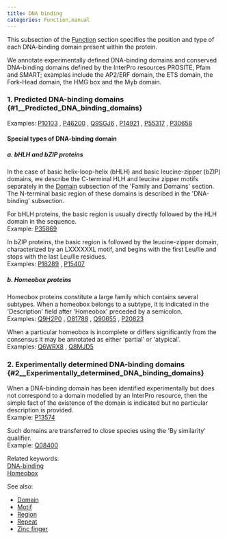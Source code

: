 ```yaml
---
title: DNA binding
categories: Function,manual
---
```


This subsection of the [Function](http://www.uniprot.org/help/function%5Fsection) section specifies the position and type of each DNA-binding domain present within the protein.

We annotate experimentally defined DNA-binding domains and conserved DNA-binding domains defined by the InterPro resources PROSITE, Pfam and SMART; examples include the AP2/ERF domain, the ETS domain, the Fork-Head domain, the HMG box and the Myb domain.

### 1. Predicted DNA-binding domains {\#1\_\_Predicted\_DNA\_binding\_domains}

Examples: [P10103](https://www.uniprot.org/uniprotkb/P10103#function) , [P46200](https://www.uniprot.org/uniprotkb/P46200#function) , [Q9SGJ6](https://www.uniprot.org/uniprotkb/Q9SGJ6#function) , [P14921](https://www.uniprot.org/uniprotkb/P14921#function) , [P55317](https://www.uniprot.org/uniprotkb/P55317#function) , [P30658](https://www.uniprot.org/uniprotkb/P30658#function)

#### Special types of DNA-binding domain

##### a. bHLH and bZIP proteins

In the case of basic helix-loop-helix (bHLH) and basic leucine-zipper (bZIP) domains, we describe the C-terminal HLH and leucine zipper motifs separately in the [Domain](https://www.uniprot.org/help/domain) subsection of the 'Family and Domains' section. The N-terminal basic region of these domains is described in the 'DNA-binding' subsection.

For bHLH proteins, the basic region is usually directly followed by the HLH domain in the sequence.  
Example: [P35869](https://www.uniprot.org/uniprotkb/P35869#family%5Fand%5Fdomains)

In bZIP proteins, the basic region is followed by the leucine-zipper domain, characterized by an LXXXXXXL motif, and begins with the first Leu/Ile and stops with the last Leu/Ile residues.  
Examples: [P18289](https://www.uniprot.org/uniprotkb/P18289#family_and_domains) , [P15407](https://www.uniprot.org/uniprotkb/P15407#family_and_domains)

##### b. Homeobox proteins

Homeobox proteins constitute a large family which contains several subtypes. When a homeobox belongs to a subtype, it is indicated in the 'Description' field after 'Homeobox' preceded by a semicolon.  
Examples: [Q9H2P0](https://www.uniprot.org/uniprotkb/Q9H2P0#function) , [O81788](https://www.uniprot.org/uniprotkb/O81788#function) , [Q90655](https://www.uniprot.org/uniprotkb/Q90655#function) , [P20823](https://www.uniprot.org/uniprotkb/P20823#function)

When a particular homeobox is incomplete or differs significantly from the consensus it may be annotated as either 'partial' or 'atypical'.  
Examples: [Q6WRX8](https://www.uniprot.org/uniprotkb/Q6WRX8#function) , [Q8MJD5](https://www.uniprot.org/uniprotkb/Q8MJD5#function)

### 2. Experimentally determined DNA-binding domains {\#2\_\_Experimentally\_determined\_DNA\_binding\_domains}

When a DNA-binding domain has been identified experimentally but does not correspond to a domain modelled by an InterPro resource, then the simple fact of the existence of the domain is indicated but no particular description is provided.  
Example: [P13574](https://www.uniprot.org/uniprotkb/P13574#function)

Such domains are transferred to close species using the 'By similarity' qualifier.  
Example: [Q08400](https://www.uniprot.org/uniprotkb/Q08400#function)

Related keywords:  
[DNA-binding](http://www.uniprot.org/keywords/238)  
[Homeobox](http://www.uniprot.org/keywords/371)

See also:

-   [Domain](http://www.uniprot.org/help/domain)
-   [Motif](http://www.uniprot.org/help/motif)
-   [Region](http://www.uniprot.org/help/region)
-   [Repeat](http://www.uniprot.org/help/repeat)
-   [Zinc finger](http://www.uniprot.org/help/zn%5Ffing)
